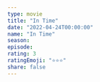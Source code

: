 ```yaml
--- 
type: movie 
title: "In Time" 
date: "2022-04-24T00:00:00" 
name: "In Time" 
season: 
episode: 
rating: 3 
ratingEmoji: "⭐️⭐️⭐️" 
share: false 
---
```

